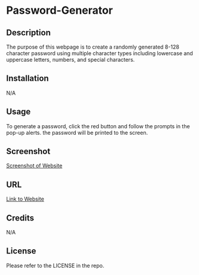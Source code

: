 # Password-Generator

## Description

The purpose of this webpage is to create a randomly generated 8-128 character password using multiple character types including lowercase and uppercase letters, numbers, and special characters.

## Installation

N/A

## Usage

To generate a password, click the red button and follow the prompts in the pop-up alerts. the password will be printed to the screen.

## Screenshot

[Screenshot of Website](https://github.com/SethMunoz339/portfolio/blob/main/Screenshot-portfolio.png?raw=true)

## URL

[Link to Website](https://sethmunoz339.github.io/portfolio/)
## Credits

N/A

## License

Please refer to the LICENSE in the repo.
